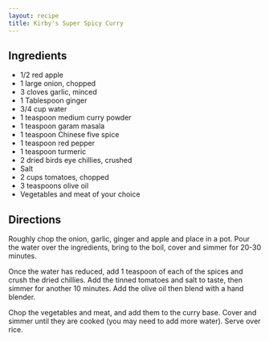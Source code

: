 ```yaml
---
layout: recipe
title: Kirby's Super Spicy Curry
---
```


## Ingredients

* 1/2 red apple
* 1 large onion, chopped
* 3 cloves garlic, minced
* 1 Tablespoon ginger
* 3/4 cup water
* 1 teaspoon medium curry powder
* 1 teaspoon garam masala
* 1 teaspoon Chinese five spice
* 1 teaspoon red pepper
* 1 teaspoon turmeric
* 2 dried birds eye chillies, crushed
* Salt
* 2 cups tomatoes, chopped
* 3 teaspoons olive oil
* Vegetables and meat of your choice

## Directions

Roughly chop the onion, garlic, ginger and apple and place in a pot.
Pour the water over the ingredients, bring to the boil, cover and simmer
for 20-30 minutes.

Once the water has reduced, add 1 teaspoon of each of the spices and
crush the dried chillies. Add the tinned tomatoes and salt to taste,
then simmer for another 10 minutes. Add the olive oil then blend with a
hand blender.

Chop the vegetables and meat, and add them to the curry base. Cover and
simmer until they are cooked (you may need to add more water). Serve
over rice.
